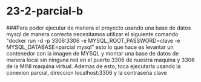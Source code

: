 # 23-2-parcial-b

###Para poder ejecutar de manera el proyecto usando una base de datos mysql de manera correcta necesitamos utilizar el siguiente comando "docker run -d -p 3306:3306 -e MYSQL_ROOT_PASSWORD=clave -e MYSQL_DATABASE=parcial mysql" esto lo que hace es levantar un contenedor con la imagen de MYSQL y montar una base de datos de manera local sin ninguna red en el puerto 3306 de nuestra maquina y 3306 de la MINI maquina virtual. Ademas de esto, toca ejecutarla usando la conexion parcial, direccion localhost:3306 y la contraseña clave
